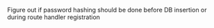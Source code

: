 Figure out if password hashing should be done before DB insertion or during route handler registration
